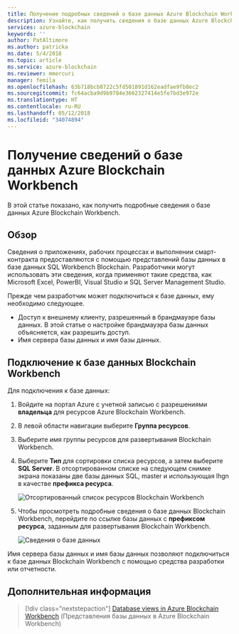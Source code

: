 ```yaml
---
title: Получение подробных сведений о базе данных Azure Blockchain Workbench
description: Узнайте, как получить сведения о базе данных Azure Blockchain Workbench и сервере базы данных.
services: azure-blockchain
keywords: ''
author: PatAltimore
ms.author: patricka
ms.date: 5/4/2018
ms.topic: article
ms.service: azure-blockchain
ms.reviewer: mmercuri
manager: femila
ms.openlocfilehash: 63b718bcb8722c5fd501891d162eadfae9fb8ec2
ms.sourcegitcommit: fc64acba9d9b9784e3662327414e5fe7bd3e972e
ms.translationtype: HT
ms.contentlocale: ru-RU
ms.lasthandoff: 05/12/2018
ms.locfileid: "34074894"
---
```

# <a name="get-information-about-your-azure-blockchain-workbench-database"></a>Получение сведений о базе данных Azure Blockchain Workbench

В этой статье показано, как получить подробные сведения о базе данных Azure Blockchain Workbench.

## <a name="overview"></a>Обзор

Сведения о приложениях, рабочих процессах и выполнении смарт-контракта предоставляются с помощью представлений базы данных в базе данных SQL Workbench Blockchain. Разработчики могут использовать эти сведения, когда применяют такие средства, как Microsoft Excel, PowerBI, Visual Studio и SQL Server Management Studio.

Прежде чем разработчик может подключиться к базе данных, ему необходимо следующее.

* Доступ к внешнему клиенту, разрешенный в брандмауэре базы данных. В этой статье о настройке брандмауэра базы данных объясняется, как разрешить доступ.
* Имя сервера базы данных и имя базы данных.

## <a name="connect-to-the-blockchain-workbench-database"></a>Подключение к базе данных Blockchain Workbench

Для подключения к базе данных:

1. Войдите на портал Azure с учетной записью с разрешениями **владельца** для ресурсов Azure Blockchain Workbench.
2. В левой области навигации выберите **Группа ресурсов**.
3. Выберите имя группы ресурсов для развертывания Blockchain Workbench.
4. Выберите **Тип** для сортировки списка ресурсов, а затем выберите **SQL Server**. В отсортированном списке на следующем снимке экрана показаны две базы данных SQL, master и использующая lhgn в качестве **префикса ресурса**.

   ![Отсортированный список ресурсов Blockchain Workbench](media/blockchain-workbench-getdb-details/sorted-workbench-resource-list.png)

5. Чтобы просмотреть подробные сведения о базе данных Blockchain Workbench, перейдите по ссылке базы данных с **префиксом ресурса**, заданным для развертывания Blockchain Workbench.

   ![Сведения о базе данных](media/blockchain-workbench-getdb-details/workbench-db-details.png)

Имя сервера базы данных и имя базы данных позволяют подключиться к базе данных Blockchain Workbench с помощью средства разработки или отчетности.

## <a name="next-steps"></a>Дополнительная информация

> [!div class="nextstepaction"]
> [Database views in Azure Blockchain Workbench](blockchain-workbench-database-views.md) (Представления базы данных в Azure Blockchain Workbench)
